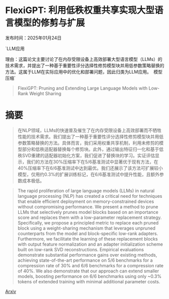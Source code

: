 # FlexiGPT: 利用低秩权重共享实现大型语言模型的修剪与扩展

发布时间：2025年01月24日

`LLM应用

理由：这篇论文主要讨论了在内存受限设备上高效部署大型语言模型（LLMs）的技术需求，并提出了一种基于重要性评分选择性修剪模型块并用低参数策略替换的方法。这属于LLM在实际应用中的优化和部署问题，因此归类为LLM应用。` `模型压缩`

> FlexiGPT: Pruning and Extending Large Language Models with Low-Rank Weight Sharing

# 摘要

> 在NLP领域，LLMs的快速普及催生了在内存受限设备上高效部署而不牺牲性能的技术需求。我们提出了一种基于重要性评分选择性修剪模型块并用低参数策略替换的方法。具体而言，我们采用权重共享机制，利用未修剪的模型部分和低秩适配器替换每个修剪块。此外，通过输出特征归一化和基于低秩SVD重建的适配器初始化方案，我们促进了替换块的学习。实证评估显示，我们的方法在30%压缩率下在5/6基准测试中显著优于现有方法，在40%压缩率下在6/6基准测试中达到最优。我们还展示了该方法可扩展较小模型，仅用约0.3%的扩展训练标记，在6/6基准测试中提升性能，且额外参数成本极低。

> The rapid proliferation of large language models (LLMs) in natural language processing (NLP) has created a critical need for techniques that enable efficient deployment on memory-constrained devices without compromising performance. We present a method to prune LLMs that selectively prunes model blocks based on an importance score and replaces them with a low-parameter replacement strategy. Specifically, we propose a principled metric to replace each pruned block using a weight-sharing mechanism that leverages unpruned counterparts from the model and block-specific low-rank adapters. Furthermore, we facilitate the learning of these replacement blocks with output feature normalization and an adapter initialization scheme built on low-rank SVD reconstructions. Empirical evaluations demonstrate substantial performance gains over existing methods, achieving state-of-the-art performance on 5/6 benchmarks for a compression rate of 30% and 6/6 benchmarks for a compression rate of 40%. We also demonstrate that our approach can extend smaller models, boosting performance on 6/6 benchmarks using only ~0.3% tokens of extended training with minimal additional parameter costs.

[Arxiv](https://arxiv.org/abs/2501.14713)